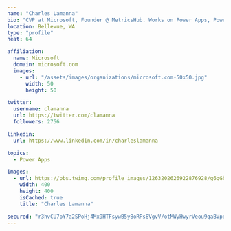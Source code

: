 ```yaml
---
name: "Charles Lamanna"
bio: "CVP at Microsoft, Founder @ MetricsHub. Works on Power Apps, Power Automate, Power Virtual Agent, Common Data Service and Dynamics 365."
location: Bellevue, WA
type: "profile"
heat: 64

affiliation:
  name: Microsoft
  domain: microsoft.com
  images:
    - url: "/assets/images/organizations/microsoft.com-50x50.jpg"
      width: 50
      height: 50

twitter:
  username: clamanna
  url: https://twitter.com/clamanna
  followers: 2756

linkedin:
  url: https://www.linkedin.com/in/charleslamanna

topics:
  - Power Apps

images:
  - url: https://pbs.twimg.com/profile_images/1263202626922876928/g6qGbHZ-_400x400.jpg
    width: 400
    height: 400
    isCached: true
    title: "Charles Lamanna"

secured: "r3hvCU7pY7a2SPoHj4Mx9HTFsywB5y8oRPs8VgvV/otMWyHwyrVeou9qaBVpddeG7hJjpdcshaBT1FtwuxWX9E20ApaesF5LXD+W+4LMUnxzL50YnZ0e5NlzMpHOepopTb/f4IzuRk9O6Jlu7/ZEYP03jRJloLSr4bHbU/6hgts6EEBdnDAljzI3jf/v3ppujgJVhKKTEJF4pbWak4yl5DYEnZWRP5eiqZKDqw7jT1jEw7Qd6H/cDsIssjhnnGxlh78DFXf1DXDBXYv0DsHeqKcsAOsWu+idOT5Mq+SYO+l1PQa9/yo3vnyuvp5reLdwLD3gQQkzNSb9+0oulkb6VBqBZn5G6qDDqOXmfOPj7uk52ovqnK/V9hosjy6aMM4y7NdO4XCkf8O1caBjSmYQZ9k8NVVSUc4hQc+n3lRVFu4=;owOMeGlIGx4FNOheiec4Lg=="
---
```


